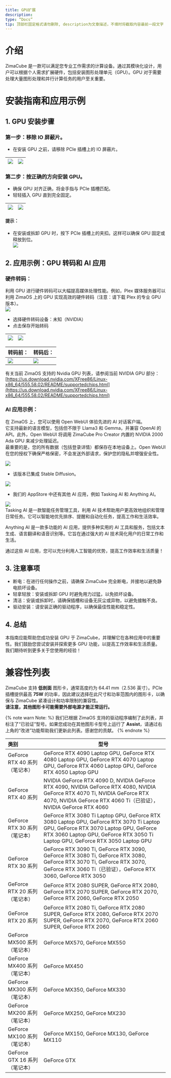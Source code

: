 ```yaml
---
title: GPU扩展  
description:  
type: “Docs”  
tip: 顶部栏固定格式请勿删除, description为文章描述，不填时将截取内容最前一段文字  
---  
```


# 介绍  
ZimaCube 是一款可以满足您专业工作需求的计算设备。通过其模块化设计，用户可以根据个人需求扩展硬件，包括安装图形处理单元（GPU）。GPU 对于需要处理大量图形处理和并行计算任务的用户至关重要。

# 安装指南和应用示例  
## 1. GPU 安装步骤  
### 第一步：移除 IO 屏蔽片。  
  - 在安装 GPU 之前，请移除 PCIe 插槽上的 IO 屏蔽片。

| ![](https://manage.icewhale.io/api/static/docs/1728614816722_image.png) | ![](https://manage.icewhale.io/api/static/docs/1728614828318_image.png) |  
|:---:|:---:|  
### 第二步：按正确的方向安装 GPU。  
  - 确保 GPU 对齐正确，将金手指与 PCIe 插槽匹配。  
  - 轻轻插入 GPU 直到完全固定。

| ![](https://manage.icewhale.io/api/static/docs/1728614909590_image.png) | ![](https://manage.icewhale.io/api/static/docs/1728614920088_image.png) |  
|:---:|:---:|  
#### 提示：  
  - 在安装或拆卸 GPU 时，按下 PCIe 插槽上的夹扣。这样可以确保 GPU 固定或释放到位。  
![](https://manage.icewhale.io/api/static/docs/1728614946501_copyImage.png)  
## 2. 应用示例：GPU 转码和 AI 应用  
### 硬件转码：  

利用 GPU 进行硬件转码可以大幅提高媒体处理性能。例如，Plex 媒体服务器可以利用 ZimaOS 上的 GPU 实现高效的硬件转码（注意：请下载 Plex 的专业 GPU 版本）。  
![](https://manage.icewhale.io/api/static/docs/1728615170049_image.png)  
- 选择硬件转码设备：未知（NVIDIA）  
- 点击保存开始转码

| ![](https://manage.icewhale.io/api/static/docs/1728615235531_image.png) | ![](https://manage.icewhale.io/api/static/docs/1728615252888_image.png) |  
|:---:|:---:|  

| 转码前： | 转码后： |  
| - | - |  
| ![](https://manage.icewhale.io/api/static/docs/1728615297358_image.png) | ![](https://manage.icewhale.io/api/static/docs/1728615306943_image.png) |  

有关当前 ZimaOS 支持的 Nvidia GPU 列表，请参阅当前 NVIDIA GPU 部分：[https://us.download.nvidia.com/XFree86/Linux-x86_64/555.58.02/README/supportedchips.html](https://us.download.nvidia.com/XFree86/Linux-x86_64/555.58.02/README/supportedchips.html)  
### AI 应用示例：  
在 ZimaOS 上，您可以使用 Open WebUI 体验先进的 AI 对话客户端。  
它支持最新的语言模型，包括但不限于 Llama3 和 Gemma，并兼容 OpenAI 的 API。此外，Open WebUI 将调用 ZimaCube Pro Creator 内置的 NVIDIA 2000 Ada GPU 来减少处理延迟。  
最重要的是，您的所有数据（包括登录详情）都保存在本地设备上。Open WebUI 在您的授权下确保严格保密，不会发送外部请求，保护您的隐私并增强安全性。

![](https://manage.icewhale.io/api/static/docs/1728615600750_094e8811-903b-4bb0-8053-548119f56272.gif)  
- 该版本已集成 Stable Diffusion。

![](https://manage.icewhale.io/api/static/docs/1728615658463_2.gif)

- 我们的 AppStore 中还有其他 AI 应用，例如 Tasking AI 和 Anything AI。

![](https://manage.icewhale.io/api/static/docs/1728615689023_image.png)  
Tasking AI 是一款智能任务管理工具，利用 AI 技术帮助用户更高效地组织和管理日常任务。它可以智能地优先排序、提醒和自动化任务，提高工作和生活效率。

Anything AI 是一款多功能的 AI 应用，提供多种实用的 AI 工具和服务，包括文本生成、语言翻译和语音识别等。它旨在通过强大的 AI 技术简化用户的日常工作和生活。

通过这些 AI 应用，您可以充分利用人工智能的优势，提高工作效率和生活质量！  
## 3. 注意事项  
  - 断电：在进行任何操作之前，请确保 ZimaCube 完全断电，并接地以避免静电损坏设备。  
  - 轻拿轻放：安装或拆卸 GPU 时避免用力过猛，以免损坏设备。  
  - 清洁：安装或拆卸时，请确保插槽和设备无灰尘或异物，以避免接触不良。  
  - 驱动安装：请安装正确的驱动程序，以确保最佳性能和稳定性。

## 4. 总结  
  本指南应能帮助您成功安装 GPU 于 ZimaCube，并理解它在各种应用中的重要性。我们鼓励您尝试安装并探索更多 GPU 功能，以提高工作效率和生活质量。  
  我们期待听到更多关于您使用的经验！

# 兼容性列表  
ZimaCube 支持 **低剖面** 图形卡，通常高度约为 64.41 mm（2.536 英寸）。PCIe 插槽提供最高 **75W** 的功率，因此建议选择在此尺寸和功率范围内的图形卡，以确保与 ZimaCube 紧凑设计和功率限制的兼容性。  
**请注意，其他图形卡可能需要外部电源才能正常运行。**

{% note warn Note: %}
我们已根据 ZimaOS 支持的驱动程序编制了此列表，并标注了“已验证”型号。如果您成功在其他图形卡型号上运行了 **Assist**，请通过右上角的“改进”功能帮助我们更新此列表。感谢您的贡献。
{% endnote %}

| **类别**                            | **型号**                                                       |  
| :--------------------------------- | ------------------------------------------------------------ |  
| GeForce RTX 40 系列（笔记本）        | GeForce RTX 4090 Laptop GPU, GeForce RTX 4080 Laptop GPU, GeForce RTX 4070 Laptop GPU, GeForce RTX 4060 Laptop GPU, GeForce RTX 4050 Laptop GPU |  
| GeForce RTX 40 系列                 | NVIDIA GeForce RTX 4090 D, NVIDIA GeForce RTX 4090, NVIDIA GeForce RTX 4080, NVIDIA GeForce RTX 4070 Ti, NVIDIA GeForce RTX 4070, NVIDIA GeForce RTX 4060 Ti（已验证），NVIDIA GeForce RTX 4060 |  
| GeForce RTX 30 系列（笔记本）        | GeForce RTX 3080 Ti Laptop GPU, GeForce RTX 3080 Laptop GPU, GeForce RTX 3070 Ti Laptop GPU, GeForce RTX 3070 Laptop GPU, GeForce RTX 3060 Laptop GPU, GeForce RTX 3050 Ti Laptop GPU, GeForce RTX 3050 Laptop GPU |  
| GeForce RTX 30 系列                 | GeForce RTX 3090 Ti, GeForce RTX 3090, GeForce RTX 3080 Ti, GeForce RTX 3080, GeForce RTX 3070 Ti, GeForce RTX 3070, GeForce RTX 3060 Ti（已验证），GeForce RTX 3060, GeForce RTX 3050 |  
| GeForce RTX 20 系列（笔记本）        | GeForce RTX 2080 SUPER, GeForce RTX 2080, GeForce RTX 2070 SUPER, GeForce RTX 2070, GeForce RTX 2060, GeForce RTX 2050 |  
| GeForce RTX 20 系列                 | GeForce RTX 2080 Ti, GeForce RTX 2080 SUPER, GeForce RTX 2080, GeForce RTX 2070 SUPER, GeForce RTX 2070, GeForce RTX 2060 SUPER, GeForce RTX 2060 |  
| GeForce MX500 系列（笔记本）        | GeForce MX570, GeForce MX550                                 |  
| GeForce MX400 系列（笔记本）        | GeForce MX450                                                |  
| GeForce MX300 系列（笔记本）        | GeForce MX350, GeForce MX330                                 |  
| GeForce MX200 系列（笔记本）        | GeForce MX250, GeForce MX230                                 |  
| GeForce MX100 系列（笔记本）        | GeForce MX150, GeForce MX130, GeForce MX110                  |  
| GeForce GTX 16 系列（笔记本）       | GeForce GTX